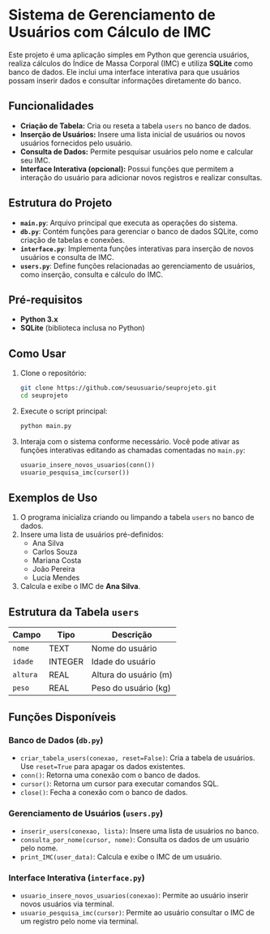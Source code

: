 # Sistema de Gerenciamento de Usuários com Cálculo de IMC

Este projeto é uma aplicação simples em Python que gerencia usuários, realiza cálculos do Índice de Massa Corporal (IMC) e utiliza **SQLite** como banco de dados. Ele inclui uma interface interativa para que usuários possam inserir dados e consultar informações diretamente do banco.

## Funcionalidades

- **Criação de Tabela:** Cria ou reseta a tabela `users` no banco de dados.
- **Inserção de Usuários:** Insere uma lista inicial de usuários ou novos usuários fornecidos pelo usuário.
- **Consulta de Dados:** Permite pesquisar usuários pelo nome e calcular seu IMC.
- **Interface Interativa (opcional):** Possui funções que permitem a interação do usuário para adicionar novos registros e realizar consultas.

## Estrutura do Projeto

- **`main.py`**: Arquivo principal que executa as operações do sistema.
- **`db.py`**: Contém funções para gerenciar o banco de dados SQLite, como criação de tabelas e conexões.
- **`interface.py`**: Implementa funções interativas para inserção de novos usuários e consulta de IMC.
- **`users.py`**: Define funções relacionadas ao gerenciamento de usuários, como inserção, consulta e cálculo do IMC.

## Pré-requisitos

- **Python 3.x**
- **SQLite** (biblioteca inclusa no Python)

## Como Usar

1. Clone o repositório:
   ```bash
   git clone https://github.com/seuusuario/seuprojeto.git
   cd seuprojeto
   ```

2. Execute o script principal:
   ```bash
   python main.py
   ```

3. Interaja com o sistema conforme necessário. Você pode ativar as funções interativas editando as chamadas comentadas no `main.py`:
   ```python
   usuario_insere_novos_usuarios(conn())
   usuario_pesquisa_imc(cursor())
   ```

## Exemplos de Uso

1. O programa inicializa criando ou limpando a tabela `users` no banco de dados.
2. Insere uma lista de usuários pré-definidos:
   - Ana Silva
   - Carlos Souza
   - Mariana Costa
   - João Pereira
   - Lucia Mendes
3. Calcula e exibe o IMC de **Ana Silva**.

## Estrutura da Tabela `users`

| Campo   | Tipo      | Descrição              |
|---------|-----------|------------------------|
| `nome`  | TEXT      | Nome do usuário        |
| `idade` | INTEGER   | Idade do usuário       |
| `altura`| REAL      | Altura do usuário (m)  |
| `peso`  | REAL      | Peso do usuário (kg)   |

## Funções Disponíveis

### Banco de Dados (`db.py`)
- `criar_tabela_users(conexao, reset=False)`: Cria a tabela de usuários. Use `reset=True` para apagar os dados existentes.
- `conn()`: Retorna uma conexão com o banco de dados.
- `cursor()`: Retorna um cursor para executar comandos SQL.
- `close()`: Fecha a conexão com o banco de dados.

### Gerenciamento de Usuários (`users.py`)
- `inserir_users(conexao, lista)`: Insere uma lista de usuários no banco.
- `consulta_por_nome(cursor, nome)`: Consulta os dados de um usuário pelo nome.
- `print_IMC(user_data)`: Calcula e exibe o IMC de um usuário.

### Interface Interativa (`interface.py`)
- `usuario_insere_novos_usuarios(conexao)`: Permite ao usuário inserir novos usuários via terminal.
- `usuario_pesquisa_imc(cursor)`: Permite ao usuário consultar o IMC de um registro pelo nome via terminal.
